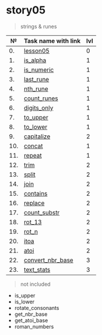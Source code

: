 # story05

> strings & runes

| №   | Task name with link                              | lvl |
| --- | ------------------------------------------------ | --- |
| 0.  | [lesson05](./lesson05)                           | 0   |
| 1.  | [is_alpha](./is_alpha/README.md)                 | 1   |
| 2.  | [is_numeric](./is_numeric/README.md)             | 1   |
| 3.  | [last_rune](./last_rune/README.md)               | 1   |
| 4.  | [nth_rune](./nth_rune/README.md)                 | 1   |
| 5.  | [count_runes](./count_runes/README.md)           | 1   |
| 6.  | [digits_only](./digits_only/README.md)           | 1   |
| 7.  | [to_upper](./to_upper/README.md)                 | 1   |
| 8.  | [to_lower](./to_lower/README.md)                 | 1   |
| 9.  | [capitalize](./capitalize/README.md)             | 2   |
| 10. | [concat](./concat/README.md)                     | 1   |
| 11. | [repeat](./repeat/README.md)                     | 1   |
| 12. | [trim](./trim/README.md)                         | 2   |
| 13. | [split](./split/README.md)                       | 2   |
| 14. | [join](./join/README.md)                         | 2   |
| 15. | [contains](./contains/README.md)                 | 2   |
| 16. | [replace](./replace/README.md)                   | 2   |
| 17. | [count_substr](./count_substr/README.md)         | 2   |
| 18. | [rot_13](./rot_13/README.md)                     | 2   |
| 19. | [rot_n](./rot_n/README.md)                       | 2   |
| 20. | [itoa](./itoa/README.md)                         | 2   |
| 21. | [atoi](./atoi/README.md)                         | 2   |
| 22. | [convert_nbr_base](./convert_nbr_base/README.md) | 3   |
| 23. | [text_stats](./text_stats/README.md)             | 3   |

> not included

- is_upper
- is_lower
- rotate_consonants
- get_nbr_base
- get_atoi_base
- roman_numbers
